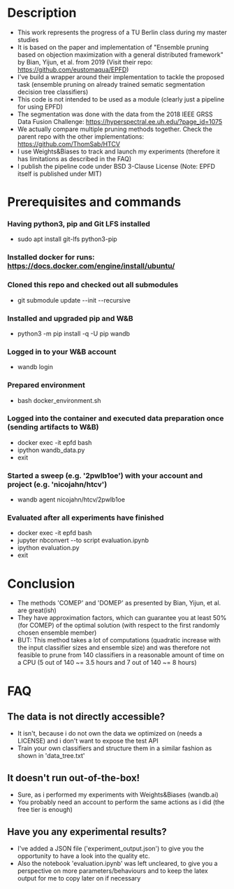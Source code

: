 # Description
* This work represents the progress of a TU Berlin class during my master studies
* It is based on the paper and implementation of "Ensemble pruning based on objection maximization with a general distributed framework" by Bian, Yijun, et al. from 2019 (Visit their repo: https://github.com/eustomaqua/EPFD)
* I've build a wrapper around their implementation to tackle the proposed task (ensemble pruning on already trained sematic segmentation decision tree classifiers)
* This code is not intended to be used as a module (clearly just a pipeline for using EPFD)
* The segmentation was done with the data from the 2018 IEEE GRSS Data Fusion Challenge: https://hyperspectral.ee.uh.edu/?page_id=1075
* We actually compare multiple pruning methods together. Check the parent repo with the other implementations: https://github.com/ThomSab/HTCV
* I use Weights&Biases to track and launch my experiments (therefore it has limitations as described in the FAQ)
* I publish the pipeline code under BSD 3-Clause License (Note: EPFD itself is published under MIT)

# Prerequisites and commands
### Having python3, pip and Git LFS installed
* sudo apt install git-lfs python3-pip
### Installed docker for runs: https://docs.docker.com/engine/install/ubuntu/
### Cloned this repo and checked out all submodules
* git submodule update --init --recursive
### Installed and upgraded pip and W&B
* python3 -m pip install -q -U pip wandb
### Logged in to your W&B account
* wandb login
### Prepared environment
* bash docker_environment.sh
### Logged into the container and executed data preparation once (sending artifacts to W&B)
* docker exec -it epfd bash
* ipython wandb_data.py
* exit
### Started a sweep (e.g. '2pwlb1oe') with your account and project (e.g. 'nicojahn/htcv')
* wandb agent nicojahn/htcv/2pwlb1oe
### Evaluated after all experiments have finished
* docker exec -it epfd bash
* jupyter nbconvert --to script evaluation.ipynb
* ipython evaluation.py
* exit

# Conclusion
* The methods 'COMEP' and 'DOMEP' as presented by Bian, Yijun, et al. are great(ish)
* They have approximation factors, which can guarantee you at least 50% (for COMEP) of the optimal solution (with respect to the first randomly chosen ensemble member)
* BUT: This method takes a lot of computations (quadratic increase with the input classifier sizes and ensemble size) and was therefore not feasible to prune from 140 classifiers in a reasonable amount of time on a CPU (5 out of 140 ~= 3.5 hours and 7 out of 140 ~= 8 hours)

# FAQ
## The data is not directly accessible?
* It isn't, because i do not own the data we optimized on (needs a LICENSE) and i don't want to expose the test API
* Train your own classifiers and structure them in a similar fashion as shown in 'data_tree.txt'
## It doesn't run out-of-the-box!
* Sure, as i performed my experiments with Weights&Biases (wandb.ai)
* You probably need an account to perform the same actions as i did (the free tier is enough)
## Have you any experimental results?
* I've added a JSON file ('experiment_output.json') to give you the opportunity to have a look into the quality etc.
* Also the notebook 'evaluation.ipynb' was left uncleared, to give you a perspective on more parameters/behaviours and to keep the latex output for me to copy later on if necessary